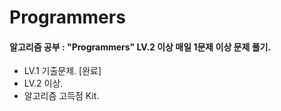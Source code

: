 # Programmers

<h4> 알고리즘 공부 : "Programmers" LV.2 이상 매일 1문제 이상 문제 풀기. </h4>

* LV.1 기출문제.  [완료]
* LV.2 이상.
* 알고리즘 고득점 Kit.
